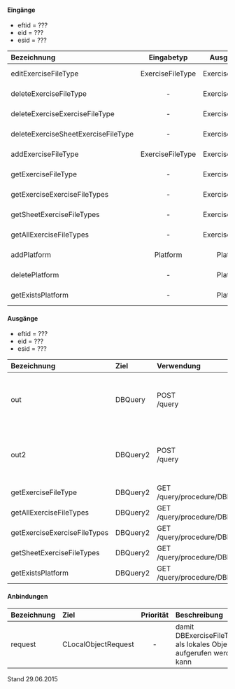 #### Eingänge
- eftid = ??? 
- eid = ??? 
- esid = ??? 

| Bezeichnung  | Eingabetyp  | Ausgabetyp | Befehl | Beschreibung |
| :----------- |:-----------:| :---------:| :----- | :----------- |
|editExerciseFileType|ExerciseFileType|ExerciseFileType|PUT<br>/exercisefiletype(/exercisefiletype)/:eftid| ??? |
|deleteExerciseFileType|-|ExerciseFileType|DELETE<br>/exercisefiletype(/exercisefiletype)/:eftid| ??? |
|deleteExerciseExerciseFileType|-|ExerciseFileType|DELETE<br>/exercisefiletype/exercise/:eid| ??? |
|deleteExerciseSheetExerciseFileType|-|ExerciseFileType|DELETE<br>/exercisefiletype/exercisesheet/:esid| ??? |
|addExerciseFileType|ExerciseFileType|ExerciseFileType|POST<br>/exercisefiletype| ??? |
|getExerciseFileType|-|ExerciseFileType|GET<br>/exercisefiletype(/exercisefiletype)/:eftid| ??? |
|getExerciseExerciseFileTypes|-|ExerciseFileType|GET<br>/exercisefiletype(/exercisefiletype)/exercise/:eid| ??? |
|getSheetExerciseFileTypes|-|ExerciseFileType|GET<br>/exercisefiletype(/exercisefiletype)/exercisesheet/:esid| ??? |
|getAllExerciseFileTypes|-|ExerciseFileType|GET<br>/exercisefiletype(/exercisefiletype)| ??? |
|addPlatform|Platform|Platform|POST<br>/platform| ??? |
|deletePlatform|-|Platform|DELETE<br>/platform| ??? |
|getExistsPlatform|-|Platform|GET<br>/link/exists/platform| ??? |

#### Ausgänge
- eftid = ??? 
- eid = ??? 
- esid = ??? 

| Bezeichnung  | Ziel  | Verwendung | Beschreibung |
| :----------- |:----- | :--------- | :----------- |
|out|DBQuery|POST<br>/query| wird für EDIT, DELETE<br>und POST<br>SQL-Templates verwendet |
|out2|DBQuery2|POST<br>/query| wird für EDIT, DELETE<br>und POST<br>SQL-Templates verwendet |
|getExerciseFileType|DBQuery2|GET<br>/query/procedure/DBExerciseFileTypeGetExerciseFileType/:eftid| Prozeduraufruf |
|getAllExerciseFileTypes|DBQuery2|GET<br>/query/procedure/DBExerciseFileTypeGetAllExerciseFileTypes| Prozeduraufruf |
|getExerciseExerciseFileTypes|DBQuery2|GET<br>/query/procedure/DBExerciseFileTypeGetExerciseExerciseFileTypes/:eid| Prozeduraufruf |
|getSheetExerciseFileTypes|DBQuery2|GET<br>/query/procedure/DBExerciseFileTypeGetSheetExerciseFileTypes/:esid| Prozeduraufruf |
|getExistsPlatform|DBQuery2|GET<br>/query/procedure/DBExerciseFileTypeGetExistsPlatform| Prozeduraufruf |

#### Anbindungen
| Bezeichnung  | Ziel  | Priorität | Beschreibung |
| :----------- |:----- | :--------:| :------------|
|request|CLocalObjectRequest|-| damit DBExerciseFileType als lokales Objekt aufgerufen werden kann |

Stand 29.06.2015
